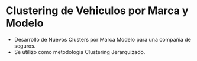 # Clustering de Vehiculos por Marca y Modelo
- Desarrollo de Nuevos Clusters por Marca Modelo para una compañia de seguros.
- Se utilizó como metodología Clustering Jerarquizado.
